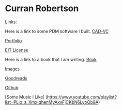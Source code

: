 # Curran Robertson

Links: 

Here is a link to some PDM software I built.
[CAD-VC](https://cad-vc.org/)

[Portfolio](https://drive.google.com/drive/folders/18Ntjcdg_oRFSatfBP3WWHiAzXN1ULbTe)

[EIT License](https://www.credly.com/badges/e17a3ec1-3c2e-408d-8bba-ba95702b791a/public_url)

Here is a link to a book that I am writing.
[Book](./book/title.html)

[Images](./images/images.html)

[Goodreads](https://www.goodreads.com/user/show/155291490-curran-robertson)

[Github](https://github.com/curranjrobertson)

[Some Music I Like] (https://www.youtube.com/playlist?list=PLio_a_XmxIqhenMyAxvFjCKbN6LyoQb9A)

